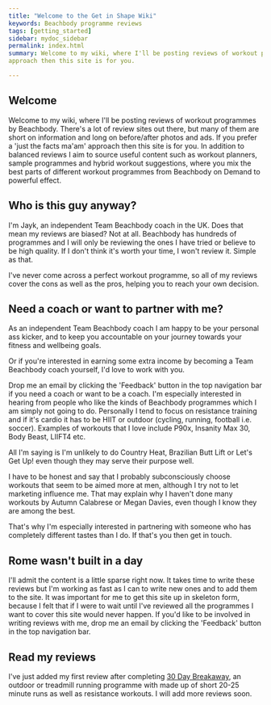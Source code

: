```yaml
---
title: "Welcome to the Get in Shape Wiki"
keywords: Beachbody programme reviews
tags: [getting_started]
sidebar: mydoc_sidebar
permalink: index.html
summary: Welcome to my wiki, where I'll be posting reviews of workout programmes by Beachbody. There's a lot of reviews out there but many of them are short on information and long on before/after photos and ads. If you prefer a 'just the facts ma'am'
approach then this site is for you.

---
```


## Welcome
Welcome to my wiki, where I'll be posting reviews of workout programmes by Beachbody. There's a lot of review sites out there, but many of them are short on information and long on before/after photos and ads. If you prefer a 'just the facts ma'am'
approach then this site is for you. In addition to balanced reviews I aim to source useful content such as workout planners, sample programmes and hybrid workout suggestions, where you mix the best parts of different workout programmes from Beachbody on Demand to powerful effect.

## Who is this guy anyway?

I'm Jayk, an independent Team Beachbody coach in the UK. Does that mean my reviews are biased? Not at all. Beachbody has hundreds of programmes and I will only be reviewing the ones I have tried or believe to be high quality. If I don't think it's worth your time, I won't review it. Simple as that.

I've never come across a perfect workout programme, so all of my reviews cover the cons as well as the pros, helping you to reach your own decision.

## Need a coach or want to partner with me?

As an independent Team Beachbody coach I am happy to be your personal ass kicker, and to keep you accountable on your journey towards your fitness and wellbeing goals.

Or if you're interested in earning some extra income by becoming a Team Beachbody coach yourself, I'd love to work with you.

Drop me an email by clicking the 'Feedback' button in the top navigation bar if you need a coach or want to be a coach. I'm especially interested in hearing from people who like the kinds of Beachbody programmes which I am simply not going to do. Personally I tend to focus on resistance training and if it's cardio it has to be HIIT or outdoor (cycling, running, football i.e. soccer). Examples of workouts that I love include P90x, Insanity Max 30, Body Beast, LIIFT4 etc.  

All I'm saying is I'm unlikely to do Country Heat, Brazilian Butt Lift or Let's Get Up! even though they may serve their purpose well.

I have to be honest and say that I probably subconsciously choose workouts that seem to be aimed more at men, although I try not to let marketing influence me. That may explain why I haven't done many workouts by Autumn Calabrese or Megan Davies, even though I know they are among the best.

That's why I'm especially interested in partnering with someone who has completely different tastes than I do. If that's you then get in touch.

## Rome wasn't built in a day

I'll admit the content is a little sparse right now. It takes time to write these reviews but I'm working as fast as I can to write new ones and to add them to the site. It was important for me to get this site up in skeleton form, because I felt that if I were to wait until I've reviewed all the programmes I want to cover this site would never happen. If you'd like to be involved in writing reviews with me, drop me an email by clicking the 'Feedback' button in the top navigation bar.

## Read my reviews

I've just added my first review after completing [30 Day Breakaway](http://getinshape.wiki/mydoc_30daybreakaway.html), an outdoor or treadmill running programme with made up of short 20-25 minute runs as well as resistance workouts. I will add more reviews soon.
